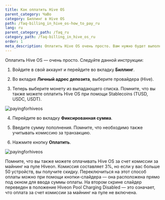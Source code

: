 ```yaml
---
title: Как оплатить Hive OS
parent_category: ЧаВо
category: Биллинг в Hive OS
path: /faq-billing_in_hive_os-how_to_pay_ru
lang: ru
parent_category_path: /faq_ru
category_path: /faq-billing_in_hive_os_ru
order: 1
meta_description: Оплатить Hive OS очень просто. Вам нужно будет выполнить всего несколько шагов, и эта инструкция подскажет вам, как сделать все правильно.
---
```

Оплатить Hive OS — очень просто. Следуйте данной инструкции:

1. Войдите в свой аккаунт и перейдите во вкладку **Биллинг**.

2. Во вкладке **Личный адрес депозита**, выберите провайдера (Hive).

3. Теперь выберите монету из выпадающего списка. Помните, что вы также можете оплатить Hive OS при помощи Stablecoins (TUSD, USDC, USDT).

<img src="https://lbd.hiveos.farm/kb/images/payinghiveosru1.jpg" alt="payingforhiveos">

4. Перейдите во вкладку **Фиксированная сумма**.

5. Введите сумму пополнения. Помните, что необходимо также учитывать комиссию за транзакцию.

6. Нажмите кнопку **Оплатить**.

<img src="https://lbd.hiveos.farm/kb/images/payinghiveosru2.jpg" alt="payingforhiveos">

Помните, что вы также можете оплачивать Hive OS за счет комиссии за майнинг на пуле Hiveon. Комиссия составляет 3%, но если у вас больше 50 устройств, вы получите скидку. Переключиться на этот способ оплаты можно при помощи кнопки-слайдера — она расположена прямо под окном для ввода суммы оплаты. На втором скрине слайдер переведен в положение Hiveon Pool Charging Disabled — это означает, что оплата за счет комиссии за майнинг на пуле не включена.
